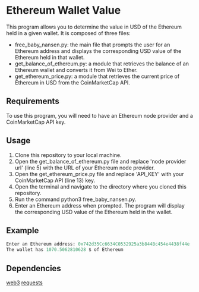 # Ethereum Wallet Value
This program allows you to determine the value in USD of the Ethereum held in a given wallet. It is composed of three files:

* free_baby_nansen.py: the main file that prompts the user for an Ethereum address and displays the corresponding USD value of the Ethereum held in that wallet.
* get_balance_of_ethereum.py: a module that retrieves the balance of an Ethereum wallet and converts it from Wei to Ether.
* get_ethereum_price.py: a module that retrieves the current price of Ethereum in USD from the CoinMarketCap API.

## Requirements
To use this program, you will need to have an Ethereum node provider and a CoinMarketCap API key.

## Usage
1. Clone this repository to your local machine.
2. Open the get_balance_of_ethereum.py file and replace 'node provider url' (line 5) with the URL of your Ethereum node provider.
3. Open the get_ethereum_price.py file and replace 'API_KEY' with your CoinMarketCap API (line 13) key.
4. Open the terminal and navigate to the directory where you cloned this repository.
5. Run the command python3 free_baby_nansen.py.
6. Enter an Ethereum address when prompted.
The program will display the corresponding USD value of the Ethereum held in the wallet.

## Example
```python
Enter an Ethereum address: 0x742d35Cc6634C0532925a3b844Bc454e4438f44e
The wallet has 1070.5062810628 $ of Ethereum
```

## Dependencies
[web3](https://web3py.readthedocs.io/en/v5/)
[requests](https://docs.python-requests.org/en/latest/)
